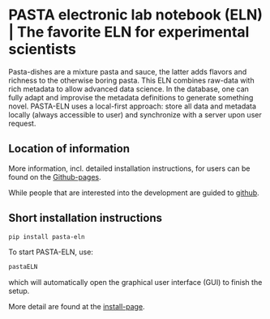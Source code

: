 # PASTA electronic lab notebook (ELN) | The favorite ELN for experimental scientists

Pasta-dishes are a mixture pasta and sauce, the latter adds flavors and richness to the otherwise boring pasta. This ELN combines raw-data with rich metadata to allow advanced data science. In the database, one can fully adapt and improvise the metadata definitions to generate something novel. PASTA-ELN uses a local-first approach: store all data and metadata locally (always accessible to user) and synchronize with a server upon user request.

## Location of information
More information, incl. detailed installation instructions, for users can be found on the [Github-pages](https://pasta-eln.github.io/pasta-eln/).

While people that are interested into the development are guided to [github](https://github.com/PASTA-ELN/pasta-eln/).

## Short installation instructions
``` bash
pip install pasta-eln
```

To start PASTA-ELN, use:
``` bash
pastaELN
```
which will automatically open the graphical user interface (GUI) to finish the setup.

More detail are found at the [install-page](https://pasta-eln.github.io/pasta-eln/install.html).
